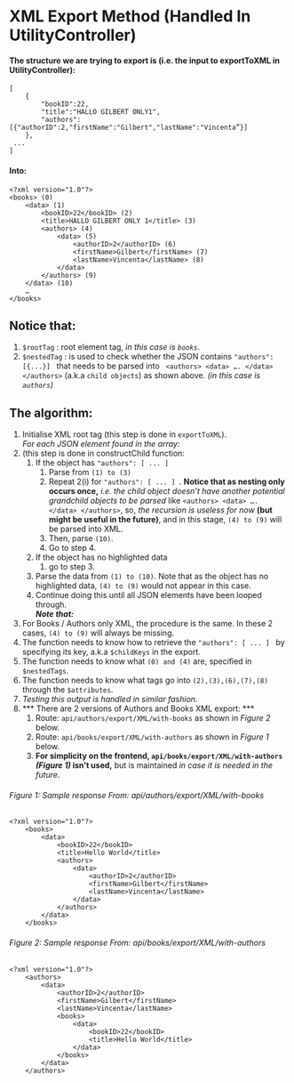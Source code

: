 # XML Export Method (Handled In UtilityController) 
####  The structure we are trying to export is (i.e. the input to exportToXML in UtilityController):  
```
[
    {
        "bookID":22, 
        "title":"HALLO GILBERT ONLY1", 
        "authors": [{"authorID":2,"firstName":"Gilbert","lastName":"Vincenta”}]     
    }, 
 ... 
]
```
#### Into:  
```
<?xml version="1.0"?> 
<books> (0)  
    <data> (1) 
        <bookID>22</bookID> (2) 
        <title>HALLO GILBERT ONLY 1</title> (3) 
        <authors> (4) 
            <data> (5) 
                <authorID>2</authorID> (6) 
                <firstName>Gilbert</firstName> (7) 
                <lastName>Vincenta</lastName> (8) 
            </data>  
        </authors> (9) 
    </data> (10)  
    …
</books> 
```

## Notice that:  
1. `$rootTag` :  root element tag, *in this case is `books`*. 
2. `$nestedTag` :  is used to check whether the JSON contains `"authors": [{...}] ` that needs to be parsed  into ` <authors> <data> …. </data> </authors>` (a.k.a `child objects`) as shown above.  *(in this case is `authors`)*

## The algorithm:  
1. Initialise XML root tag (this step is done in `exportToXML`).  
    *For each JSON element found in the array:*  
2.  (this step is done in constructChild function: 
    1. If the object has  `"authors": [ ... ] `
        1. Parse  from `(1) to (3)` 
        2. Repeat 2(i) for  `"authors": [ ... ] `. __Notice that as nesting only occurs once,__ *i.e. the child object doesn’t have another potential grandchild objects to be parsed* like `<authors> <data> …. </data> </authors>`, so, *the recursion is  useless for now* __(but might be useful in the future)__, and in this stage, `(4) to (9)` will be parsed into XML. 
        3. Then, parse `(10)`.  
        4. Go to step 4.  
    2. If the object has no highlighted data 
        1. go to step 3.  
    3. Parse the data from `(1) to (10)`. Note that as the object has no highlighted data, `(4) to (9)` would not appear in this case. 
    4. Continue doing this until all JSON elements have been looped through.  
***Note that:***
1. For Books  / Authors only XML, the procedure is the same. In these 2 cases, `(4) to (9)` will always be missing.  
2. The function needs to know how to retrieve the `"authors": [ ... ] `  by specifying its key, a.k.a `$childKeys` in the export. 
3. The function needs to know what `(0) and (4)` are, specified in `$nestedTags`.   
4. The function needs to know what tags go into `(2),(3),(6),(7),(8)` through the `$attributes`. 
5. *Testing this output is handled in similar fashion.* 
6. *** There are 2 versions of Authors and Books XML export: ***
    1. Route: `api/authors/export/XML/with-books` as shown in  _Figure 2_ below.
    2. Route: `api/books/export/XML/with-authors` as shown in _Figure 1_ below.
    3. __For simplicity on the frontend, `api/books/export/XML/with-authors`  _(Figure 1)_ isn’t used,__ but is maintained *in case it is needed in the future*.  
###### Figure 1: Sample response From:  api/authors/export/XML/with-books
```        
<?xml version="1.0"?> 
    <books>   
        <data>     
            <bookID>22</bookID>    
            <title>Hello World</title>     
            <authors>       
                <data>         
                    <authorID>2</authorID>         
                    <firstName>Gilbert</firstName>         
                    <lastName>Vincenta</lastName>       
                </data>    
            </authors>  
        </data>
    </books>  
```
###### Figure 2: Sample response From:  api/books/export/XML/with-authors 
```
<?xml version="1.0"?> 
    <authors>   
        <data>     
            <authorID>2</authorID>     
            <firstName>Gilbert</firstName>     
            <lastName>Vincenta</lastName>     
            <books>       
                <data>         
                    <bookID>22</bookID>         
                    <title>Hello World</title>       
                </data>    
            </books>
        </data> 
    </authors> 
```
 
 